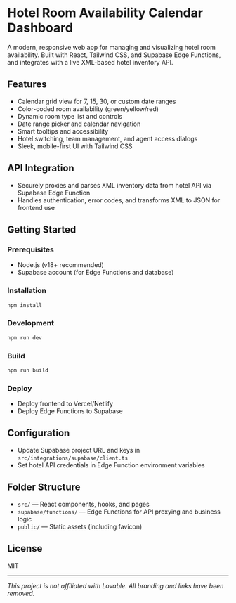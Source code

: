 # Hotel Room Availability Calendar Dashboard

A modern, responsive web app for managing and visualizing hotel room availability. Built with React, Tailwind CSS, and Supabase Edge Functions, and integrates with a live XML-based hotel inventory API.

## Features
- Calendar grid view for 7, 15, 30, or custom date ranges
- Color-coded room availability (green/yellow/red)
- Dynamic room type list and controls
- Date range picker and calendar navigation
- Smart tooltips and accessibility
- Hotel switching, team management, and agent access dialogs
- Sleek, mobile-first UI with Tailwind CSS

## API Integration
- Securely proxies and parses XML inventory data from hotel API via Supabase Edge Function
- Handles authentication, error codes, and transforms XML to JSON for frontend use

## Getting Started

### Prerequisites
- Node.js (v18+ recommended)
- Supabase account (for Edge Functions and database)

### Installation
```bash
npm install
```

### Development
```bash
npm run dev
```

### Build
```bash
npm run build
```

### Deploy
- Deploy frontend to Vercel/Netlify
- Deploy Edge Functions to Supabase

## Configuration
- Update Supabase project URL and keys in `src/integrations/supabase/client.ts`
- Set hotel API credentials in Edge Function environment variables

## Folder Structure
- `src/` — React components, hooks, and pages
- `supabase/functions/` — Edge Functions for API proxying and business logic
- `public/` — Static assets (including favicon)

## License
MIT

---
_This project is not affiliated with Lovable. All branding and links have been removed._
